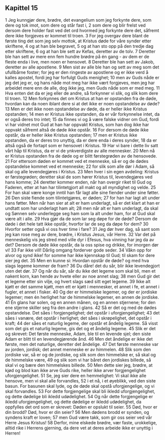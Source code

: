 ## Kapittel 15

1 Jeg kunngjør dere, brødre, det evangelium som jeg forkynte dere, som dere og tok imot, som dere og står fast i,
2 som dere og blir frelst ved dersom dere holder fast ved det ord hvormed jeg forkynte dere det, såfremt dere ikke forgjeves er kommet til troen.
3 For jeg overgav dere blant de første ting det som jeg selv mottok, at Kristus døde for våre synder etter skriftene,
4 og at han ble begravet,
5 og at han sto opp på den tredje dag etter skriftene,
6 og at han ble sett av Kefas, deretter av de tolv.
7 Deretter ble han sett av mere enn fem hundre brødre på én gang - av dem er de fleste enda i live, men noen er hensovet.
8 Deretter ble han sett av Jakob, deretter av alle apostlene.
9 Men sist av alle ble han og sett av meg som det ufullbårne foster; for jeg er den ringeste av apostlene og er ikke verd å kalles apostel, fordi jeg har forfulgt Guds menighet;
10 men av Guds nåde er jeg det jeg er, og hans nåde mot meg har ikke vært forgjeves, men jeg har arbeidet mere enn de alle, dog ikke jeg, men Guds nåde som er med meg.
11 Hva enten det da er jeg eller de andre, så forkynner vi slik, og slik kom dere til troen.
12 Men forkynnes det om Kristus at han er opstanden fra de døde, hvordan kan da noen iblant dere si at det ikke er noen opstandelse av døde?
13 Men er det ikke noen opstandelse av døde, da er heller ikke Kristus opstanden;
14 men er Kristus ikke opstanden, da er vår forkynnelse intet, da er også deres tro intet;
15 da finnes vi og å være falske vidner om Gud, fordi vi har vidnet mot Gud at han har oppvakt Kristus, som han dog ikke har oppvakt såfremt altså de døde ikke opstår.
16 For dersom de døde ikke opstår, da er heller ikke Kristus opstanden;
17 men er Kristus ikke opstanden, da er deres tro unyttig, da er dere enda i deres synder,
18 da er altså også de fortapt som er hensovet i Kristus.
19 Har vi bare i dette liv satt vårt håp til Kristus, da er vi de ynkverdigste av alle mennesker.
20 Men nå er Kristus opstanden fra de døde og er blitt førstegrøden av de hensovede.
21 For ettersom døden er kommet ved et menneske, så er og de dødes opstandelse kommet ved et menneske;
22 for slik som alle dør i Adam, så skal og alle levendegjøres i Kristus.
23 Men hver i sin egen avdeling: Kristus er førstegrøden; deretter skal de som hører Kristus til, levendegjøres ved hans komme;
24 deretter kommer enden, når han overgir riket til Gud og Faderen, etter at han har tilintetgjort all makt og all myndighet og velde.
25 For han skal være konge inntil han får lagt alle sine fiender under sine føtter.
26 Den siste fiende som tilintetgjøres, er døden;
27 for han har lagt alt under hans føtter. Men når han sier at alt er ham underlagt, så er det klart at han er undtatt som har underlagt ham alt;
28 men når alt er ham underlagt, da skal og Sønnen selv underlegge seg ham som la alt under ham, for at Gud skal være alt i alle.
29 Hva gjør da de som lar seg døpe for de døde? Dersom de døde i det hele tatt ikke opstår, hvorfor lar de seg da døpe for dem?
30 Hvorfor setter også vi oss hver time i fare?
31 Jeg dør hver dag, så sant som jeg kan rose meg av dere, brødre, i Kristus Jesus, vår Herre.
32 Var det på menneskelig vis jeg stred med ville dyr i Efesus, hva vinning har jeg da av det? Dersom de døde ikke opstår, da la oss spise og drikke, for imorgen dør vi!
33 Far ikke vill! Dårlig omgang forderver gode seder.
34 Våkn opp for alvor og synd ikke! for somme har ikke kjennskap til Gud; til skam for dere sier jeg det.
35 Men en kunne si: Hvordan opstår de døde? og med hva slags legeme kommer de fram?
36 Du dåre! det du sår, blir ikke levendegjort uten det dør.
37 Og når du sår, sår du ikke det legeme som skal bli, men et nakent korn, kan hende av hvete eller av noe annet slag;
38 men Gud gir det et legeme etter sin vilje, og hvert slags sæd sitt eget legeme.
39 Ikke alt kjøtt er det samme kjøtt, men ett er kjøtt i mennesker, et annet i fe, et annet i fugler, et annet i fisker.
40 Og der er himmelske legemer, og der er jordiske legemer; men én herlighet har de himmelske legemer, en annen de jordiske.
41 Én glans har solen, og en annen månen, og en annen stjernene; for den ene stjerne skiller seg fra den andre i glans.
42 Så er det og med de dødes opstandelse. Det såes i forgjengelighet; det opstår i uforgjengelighet;
43 det såes i vanære, det opstår i herlighet; det såes i skrøpelighet, det opstår i kraft;
44 der såes et naturlig legeme, der opstår et åndelig legeme. Så visst som det gis et naturlig legeme, gis det og et åndelig legeme.
45 Slik er det og skrevet: Det første menneske, Adam, ble til en levende sjel; den siste Adam er blitt til en levendegjørende ånd.
46 Men det åndelige er ikke det første, men det naturlige, deretter det åndelige.
47 Det første menneske var av jorden, jordisk; det annet menneske er av himmelen.
48 Slik som den jordiske var, så er og de jordiske, og slik som den himmelske er, så skal og de himmelske være,
49 og slik som vi har båret den jordiskes billede, så skal vi og bære den himmelskes billede.
50 Men dette sier jeg, brødre, at kjød og blod kan ikke arve Guds rike, heller ikke arver forgjengelighet uforgjengelighet.
51 Se, jeg sier dere en hemmelighet: Vi skal ikke alle hensove, men vi skal alle forvandles,
52 i et nå, i et øyeblikk, ved den siste basun. For basunen skal lyde, og de døde skal opstå uforgjengelige, og vi skal forvandles.
53 For dette forgjengelige skal bli ikledd uforgjengelighet, og dette dødelige bli ikledd udødelighet.
54 Og når dette forgjengelige er ikledd uforgjengelighet, og dette dødelige er ikledd udødelighet, da oppfylles det ord som er skrevet: Døden er opslukt til seier.
55 Død, hvor er din brodd? Død, hvor er din seier?
56 Men dødens brodd er synden, og syndens kraft er loven;
57 men Gud være takk, som gir oss seier ved vår Herre Jesus Kristus!
58 Derfor, mine elskede brødre, vær faste, urokkelige, alltid rike i Herrens gjerning, da dere vet at deres arbeide ikke er unyttig i Herren!
